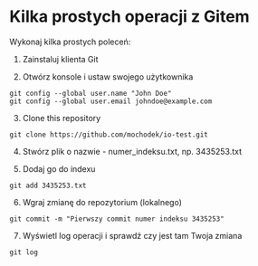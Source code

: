 # Kilka prostych operacji z Gitem

Wykonaj kilka prostych poleceń:

1. Zainstaluj klienta Git

2. Otwórz konsole i ustaw swojego użytkownika 
```
git config --global user.name "John Doe"
git config --global user.email johndoe@example.com
```

3. Clone this repository
```
git clone https://github.com/mochodek/io-test.git
```

4. Stwórz plik o nazwie - numer_indeksu.txt, np. 3435253.txt

5. Dodaj go do indexu 
```
git add 3435253.txt
```

6. Wgraj zmianę do repozytorium (lokalnego)
```
git commit -m "Pierwszy commit numer indeksu 3435253"
```

7. Wyświetl log operacji i sprawdź czy jest tam Twoja zmiana
```
git log
```

